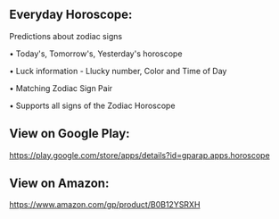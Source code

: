 Everyday Horoscope:
-------------------
Predictions about zodiac signs

• Today's, Tomorrow's, Yesterday's horoscope

• Luck information - Llucky number, Color and Time of Day

• Matching Zodiac Sign Pair

• Supports all signs of the Zodiac Horoscope

View on Google Play:
--------------------
https://play.google.com/store/apps/details?id=gparap.apps.horoscope

View on Amazon:
--------------------
https://www.amazon.com/gp/product/B0B12YSRXH
